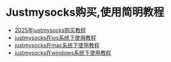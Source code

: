 # Justmysocks购买,使用简明教程 #

- [2025年justmysocks购买教程](https://justmysocks.cc/1.html "2025年justmysocks购买教程")
- [justmysocks在ios系统下使用教程](https://justmysocks.cc/967.html "justmysocks在ios系统下使用教程")
- [justmysocks在mac系统下使用教程](https://justmysocks.cc/986.html "justmysocks在mac系统下使用教程")
- [justmysocks在windows系统下使用教程](http://justmysocks.github.io/justmysocks_windows.html "justmysocks在windows系统下使用教程")


